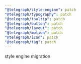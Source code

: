 ```yaml
---
"@telegraph/style-engine": patch
"@telegraph/typography": patch
"@telegraph/tooltip": patch
"@telegraph/button": patch
"@telegraph/layout": patch
"@telegraph/motion": patch
"@telegraph/icon": patch
"@telegraph/tag": patch
---
```


style engine migration
